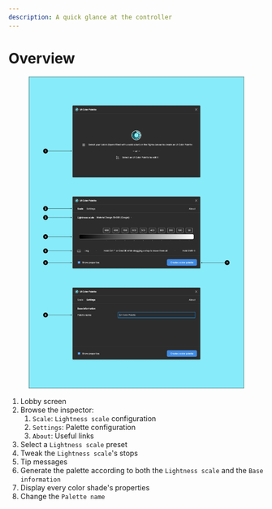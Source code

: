 ```yaml
---
description: A quick glance at the controller
---
```


# Overview

<figure><img src="../.gitbook/assets/create_palette-overview.png" alt=""><figcaption></figcaption></figure>

1. Lobby screen
2. Browse the inspector:
   1. `Scale`: `Lightness scale` configuration
   2. `Settings`: Palette configuration
   3. `About`: Useful links
3. Select a `Lightness scale` preset
4. Tweak the `Lightness scale`'s stops
5. Tip messages
6. Generate the palette according to both the `Lightness scale` and the `Base information`
7. Display every color shade's properties
8. Change the `Palette name`
